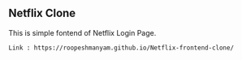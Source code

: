 ## Netflix Clone

This is simple fontend of Netflix Login Page.

```
Link : https://roopeshmanyam.github.io/Netflix-frontend-clone/
```
